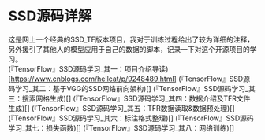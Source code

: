 # SSD源码详解

这是网上一个经典的SSD_TF版本项目，我对于训练过程给出了较为详细的注释，另外援引了其他人的模型应用于自己的数据的脚本，记录一下对这个开源项目的学习。<br>
(『TensorFlow』SSD源码学习_其一：项目介绍导读)[https://www.cnblogs.com/hellcat/p/9248489.html]
(『TensorFlow』SSD源码学习_其二：基于VGG的SSD网络前向架构)[]
(『TensorFlow』SSD源码学习_其三：搜索网格生成)[]
(『TensorFlow』SSD源码学习_其四：数据介绍及TFR文件生成)[]
(『TensorFlow』SSD源码学习_其五：TFR数据读取&数据预处理)[]
(『TensorFlow』SSD源码学习_其六：标注格式整理)[]
(『TensorFlow』SSD源码学习_其七：损失函数)[]
(『TensorFlow』SSD源码学习_其八：网络训练)[]
